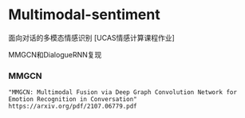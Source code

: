 # Multimodal-sentiment
面向对话的多模态情感识别
[UCAS情感计算课程作业]

MMGCN和DialogueRNN复现

### MMGCN
```
"MMGCN: Multimodal Fusion via Deep Graph Convolution Network for Emotion Recognition in Conversation"
https://arxiv.org/pdf/2107.06779.pdf
```
